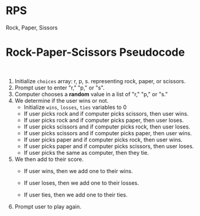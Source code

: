 # RPS
Rock, Paper, Sissors


# Rock-Paper-Scissors Pseudocode
​
1. Initialize `choices` array: r, p, s. representing rock, paper, or scissors.
​
2. Prompt user to enter "r," "p," or "s".
​
3. Computer chooses a **random** value in a list of "r," "p," or "s."
​
4. We determine if the user wins or not.
​
   * Initialize `wins`, `losses`, `ties` variables to 0
​
   * If user picks rock and if computer picks scissors, then user wins.
​
   * If user picks rock and if computer picks paper, then user loses.
​
   * If user picks scissors and if computer picks rock, then user loses.
​
   * If user picks scissors and if computer picks paper, then user wins.
​
   * If user picks paper and if computer picks rock, then user wins.
​
   * If user picks paper and if computer picks scissors, then user loses.
​
   * If user picks the same as computer, then they tie.
​
5. We then add to their score.
​
   * If user wins, then we add one to their wins.
    
   * If user loses, then we add one to their losses.
    
   * If user ties, then we add one to their ties.
​
6. Prompt user to play again.